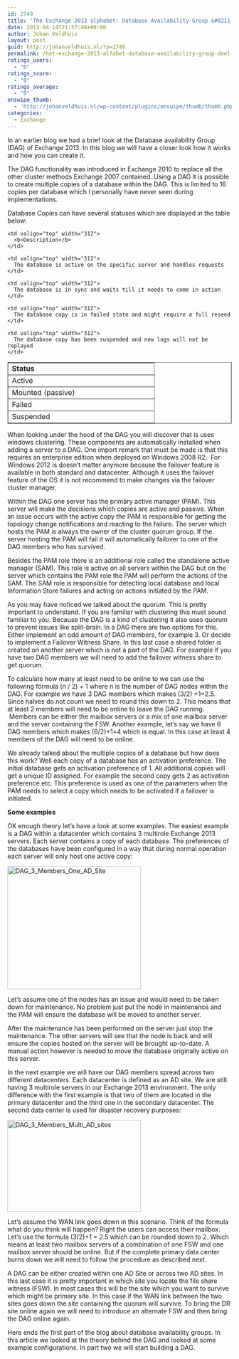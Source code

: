 ```yaml
---
id: 2749
title: 'The Exchange 2013 alphabet: Database Availability Group &#8211; part 1'
date: 2013-04-14T21:57:48+00:00
author: Johan Veldhuis
layout: post
guid: http://johanveldhuis.nl/?p=2749
permalink: /het-exchange-2013-alfabet-database-availability-group-deel-1/
ratings_users:
  - "0"
ratings_score:
  - "0"
ratings_average:
  - "0"
onswipe_thumb:
  - 'http://johanveldhuis.nl/wp-content/plugins/onswipe/thumb/thumb.php?src=http://johanveldhuis.nl/wp-content/uploads/2013/04/DAG_3_Members_Multi_AD_sites.jpg&amp;w=600&amp;h=800&amp;zc=1&amp;q=75&amp;f=0'
categories:
  - Exchange
---
```

In an earlier blog we had a brief look at the Database availability Group (DAG) of Exchange 2013. In this blog we will have a closer look how it works and how you can create it.

The DAG functionality was introduced in Exchange 2010 to replace all the other cluster methods Exchange 2007 contained. Using a DAG it is possible to create multiple copies of a database within the DAG. This is limited to 16 copies per database which I personally have never seen during implementations.

Database Copies can have several statuses which are displayed in the table below:

<table border="1" cellspacing="0" cellpadding="0">
  <tr>
    <td valign="top" width="312">
      <b>Status</b>
    </td>
    
    <td valign="top" width="312">
      <b>Description</b>
    </td>
  </tr>
  
  <tr>
    <td valign="top" width="312">
      Active
    </td>
    
    <td valign="top" width="312">
      The database is active on the specific server and handles requests
    </td>
  </tr>
  
  <tr>
    <td valign="top" width="312">
      Mounted (passive)
    </td>
    
    <td valign="top" width="312">
      The database is in sync and waits till it needs to come in action
    </td>
  </tr>
  
  <tr>
    <td valign="top" width="312">
      Failed
    </td>
    
    <td valign="top" width="312">
      The database copy is in failed state and might require a full reseed
    </td>
  </tr>
  
  <tr>
    <td valign="top" width="312">
      Suspended
    </td>
    
    <td valign="top" width="312">
      The database copy has been suspended and new logs will not be replayed
    </td>
  </tr>
</table>

When looking under the hood of the DAG you will discover that is uses windows clustering. These components are automatically installed when adding a server to a DAG. One import remark that must be made is that this requires an enterprise edition when deployed on Windows 2008 R2.  For Windows 2012 is doesn’t matter anymore because the failover feature is available in both standard and datacenter. Although it uses the failover feature of the OS it is not recommend to make changes via the failover cluster manager.

Within the DAG one server has the primary active manager (PAM). This server will make the decisions which copies are active and passive. When an issue occurs with the active copy the PAM is responsible for getting the topology change notifications and reacting to the failure. The server which hosts the PAM is always the owner of the cluster quorum group. If the server hosting the PAM will fail it will automatically failover to one of the DAG members who has survived.

Besides the PAM role there is an additional role called the standalone active manager (SAM). This role is active on all servers within the DAG but on the server which contains the PAM role the PAM will perform the actions of the SAM. The SAM role is responsible for detecting local database and local Information Store failures and acting on actions initiated by the PAM.

As you may have noticed we talked about the quorum. This is pretty important to understand. If you are familiar with clustering this must sound familiar to you. Because the DAG is a kind of clustering it also uses quorum to prevent issues like split-brain. In a DAG there are two options for this. Either implement an odd amount of DAG members, for example 3. Or decide to implement a Failover Witness Share. In this last case a shared folder is created on another server which is not a part of the DAG. For example if you have two DAG members we will need to add the failover witness share to get quorum.

To calculate how many at least need to be online to we can use the following formula (n / 2) + 1 where n is the number of DAG nodes within the DAG. For example we have 3 DAG members which makes (3/2) +1=2.5. Since halves do not count we need to round this down to 2. This means that at least 2 members will need to be online to leave the DAG running.  Members can be either the mailbox servers or a mix of one mailbox server and the server containing the FSW. Another example, let’s say we have 6 DAG members which makes (6/2)+1=4 which is equal. In this case at least 4 members of the DAG will need to be online.

We already talked about the multiple copies of a database but how does this work? Well each copy of a database has an activation preference. The initial database gets an activation preference of 1. All additional copies will get a unique ID assigned. For example the second copy gets 2 as activation preference etc. This preference is used as one of the parameters when the PAM needs to select a copy which needs to be activated if a failover is initiated.

**Some examples**

OK enough theory let’s have a look at some examples. The easiest example is a DAG within a datacenter which contains 3 multirole Exchange 2013 servers. Each server contains a copy of each database. The preferences of the databases have been configured in a way that during normal operation each server will only host one active copy:

[<img class="alignnone size-medium wp-image-3142" alt="DAG_3_Members_One_AD_Site" src="https://i0.wp.com/johanveldhuis.nl/wp-content/uploads/2013/04/DAG_3_Members_One_AD_Site1-300x277.jpg?resize=300%2C277" width="300" height="277" srcset="https://i2.wp.com/johanveldhuis.nl/wp-content/uploads/2013/04/DAG_3_Members_One_AD_Site1.jpg?resize=300%2C277&ssl=1 300w, https://i2.wp.com/johanveldhuis.nl/wp-content/uploads/2013/04/DAG_3_Members_One_AD_Site1.jpg?w=484&ssl=1 484w" sizes="(max-width: 300px) 100vw, 300px" data-recalc-dims="1" />](https://i2.wp.com/johanveldhuis.nl/wp-content/uploads/2013/04/DAG_3_Members_One_AD_Site1.jpg)

Let’s assume one of the nodes has an issue and would need to be taken down for maintenance. No problem just put the node in maintenance and the PAM will ensure the database will be moved to another server.

After the maintenance has been performed on the server just stop the maintenance. The other servers will see that the node is back and will ensure the copies hosted on the server will be brought up-to-date. A manual action however is needed to move the database originally active on this server.

In the next example we will have our DAG members spread across two different datacenters. Each datacenter is defined as an AD site. We are still having 3 multirole servers in our Exchange 2013 environment. The only difference with the first example is that two of them are located in the primary datacenter and the third one in the secondary datacenter. The second data center is used for disaster recovery purposes:

[<img class="alignnone size-medium wp-image-3143" alt="DAG_3_Members_Multi_AD_sites" src="https://i2.wp.com/johanveldhuis.nl/wp-content/uploads/2013/04/DAG_3_Members_Multi_AD_sites-300x206.jpg?resize=300%2C206" width="300" height="206" srcset="https://i2.wp.com/johanveldhuis.nl/wp-content/uploads/2013/04/DAG_3_Members_Multi_AD_sites.jpg?resize=300%2C206&ssl=1 300w, https://i2.wp.com/johanveldhuis.nl/wp-content/uploads/2013/04/DAG_3_Members_Multi_AD_sites.jpg?w=493&ssl=1 493w" sizes="(max-width: 300px) 100vw, 300px" data-recalc-dims="1" />](https://i2.wp.com/johanveldhuis.nl/wp-content/uploads/2013/04/DAG_3_Members_Multi_AD_sites.jpg)

Let’s assume the WAN link goes down in this scenario. Think of the formula what do you think will happen? Right the users can access their mailbox. Let’s use the formula (3/2)+1 = 2.5 which can be rounded down to 2. Which means at least two mailbox servers of a combination of one FSW and one mailbox server should be online. But if the complete primary data center burns down we will need to follow the procedure as described next.

A DAG can be either created within one AD Site or across two AD sites. In this last case it is pretty important in which site you locate the file share witness (FSW). In most cases this will be the site which you want to survive which might be primary site. In this case if the WAN link between the two sites goes down the site containing the quorum will survive. To bring the DR site online again we will need to introduce an alternate FSW and then bring the DAG online again.

Here ends the first part of the blog about database availability groups. In this article we looked at the theory behind the DAG and looked at some example configurations. In part two we will start building a DAG.
